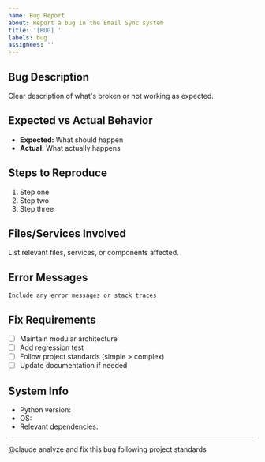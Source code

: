 ```yaml
---
name: Bug Report
about: Report a bug in the Email Sync system
title: '[BUG] '
labels: bug
assignees: ''
---
```


## Bug Description
Clear description of what's broken or not working as expected.

## Expected vs Actual Behavior
- **Expected:** What should happen
- **Actual:** What actually happens

## Steps to Reproduce
1. Step one
2. Step two
3. Step three

## Files/Services Involved
List relevant files, services, or components affected.

## Error Messages
```
Include any error messages or stack traces
```

## Fix Requirements
- [ ] Maintain modular architecture
- [ ] Add regression test
- [ ] Follow project standards (simple > complex)
- [ ] Update documentation if needed

## System Info
- Python version:
- OS:
- Relevant dependencies:

---
@claude analyze and fix this bug following project standards
